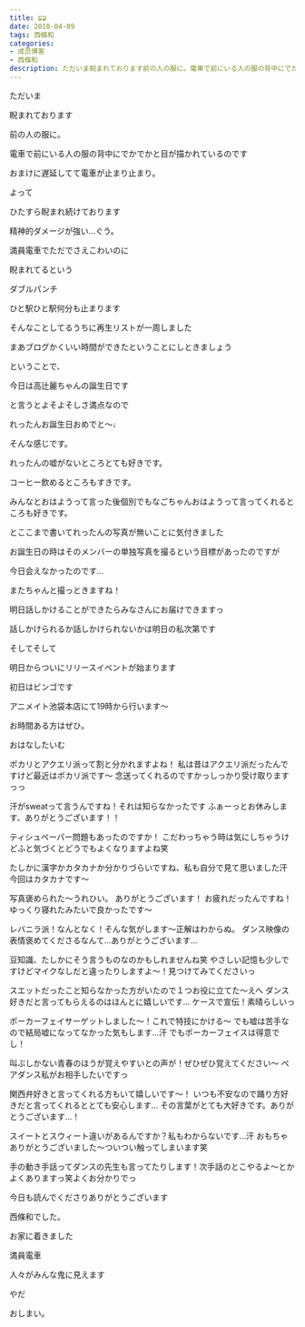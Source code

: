 ```yaml
---
title: ⋤⋥
date: 2018-04-09
tags: 西條和
categories: 
- 成员博客
- 西條和
description: ただいま睨まれております前の人の服に。電車で前にいる人の服の背中にでかでかと目が描かれているのですおまけに遅延してて電車が止まり止まり。よっ...
---
```













ただいま








睨まれております










前の人の服に。







電車で前にいる人の服の背中にでかでかと目が描かれているのです








おまけに遅延してて電車が止まり止まり。







よって






ひたすら睨まれ続けております










精神的ダメージが強い…ぐう。









満員電車でただでさえこわいのに








睨まれてるという








ダブルパンチ









ひと駅ひと駅何分も止まります









そんなことしてるうちに再生リストが一周しました









まあブログかくいい時間ができたということにしときましょう










ということで、








今日は高辻麗ちゃんの誕生日です










と言うとよそよそしさ満点なので








れったんお誕生日おめでと〜♩









そんな感じです。











れったんの嘘がないところとても好きです。









コーヒー飲めるところもすきです。








みんなとおはようって言った後個別でもなごちゃんおはようって言ってくれるところも好きです。












とここまで書いてれったんの写真が無いことに気付きました









お誕生日の時はそのメンバーの単独写真を撮るという目標があったのですが









今日会えなかったのです…










またちゃんと撮っときますね！










明日話しかけることができたらみなさんにお届けできますっ












話しかけられるか話しかけられないかは明日の私次第です











そしてそして







明日からついにリリースイベントが始まります








初日はビンゴです







アニメイト池袋本店にて19時から行います〜










お時間ある方はぜひ。










おはなしたいむ





ポカリとアクエリ派って割と分かれますよね！
私は昔はアクエリ派だったんですけど最近はポカリ派です〜
念送ってくれるのですかっしっかり受け取りますっっ






汗がsweatって言うんですね！それは知らなかったです
ふぁーっとお休みします、ありがとうございます！！






ティシュペーパー問題もあったのですか！
こだわっちゃう時は気にしちゃうけどふと気づくとどうでもよくなりますよね笑





たしかに漢字かカタカナか分かりづらいですね、私も自分で見て思いました汗
今回はカタカナです〜





写真褒められた〜うれひい。
ありがとうございます！
お疲れだったんですね！ゆっくり寝れたみたいで良かったです〜





レバニラ派！なんとなく！そんな気がします〜正解はわからぬ。
ダンス映像の表情褒めてくださるなんて…ありがとうございます…




豆知識、たしかにそう言うものなのかもしれませんね笑
やさしい記憶も少しですけどマイクなしだと違ったりしますよ〜！見つけてみてくださいっ






スエットだったこと知らなかった方がいたので１つお役に立てた〜えへ
ダンス好きだと言ってもらえるのはほんとに嬉しいです…
ケースで宣伝！素晴らしいっ





ポーカーフェイサーゲットしました〜！これで特技にかける〜
でも嘘は苦手なので結局嘘になってなかった気もします…汗
でもポーカーフェイスは得意でし！





叫ぶしかない青春のほうが覚えやすいとの声が！ぜひぜひ覚えてください〜
ペアダンス私がお相手したいですっ




関西弁好きと言ってくれる方もいて嬉しいです〜！
いつも不安なので踊り方好きだと言ってくれるととても安心します…
その言葉がとても大好きです。ありがとうございます…！






スイートとスウィート違いがあるんですか？私もわからないです…汗
おもちゃありがとうございました〜ついつい触ってしまいます笑




手の動き手話ってダンスの先生も言ってたりします！次手話のとこやるよ〜とかよくありますっ笑よくお分かりでっ





今日も読んでくださりありがとうございます










西條和でした。









お家に着きました








満員電車








人々がみんな鬼に見えます













やだ









おしまい。



